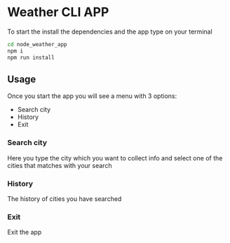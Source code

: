 # Weather CLI APP

To start the install the dependencies and the app type on your terminal

```sh
cd node_weather_app
npm i
npm run install
```

## Usage 

Once you start the app you will see a menu with 3 options:
 
 * Search city
 * History
 * Exit

### Search city

Here you type the city which you want to collect info and select one of the cities that matches with your search

### History

The history of cities you have searched

### Exit

Exit the app


